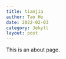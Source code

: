 ```yaml
---
title: tianjia
author: Tao He
date: 2022-02-03
category: Jekyll
layout: post
---
```


This is an about page.
